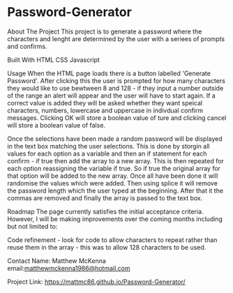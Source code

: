 # Password-Generator

About The Project
This project is to generate a password where the characters and lenght are determined by the user with a seriees of prompts and confirms.

Built With
HTML
CSS
Javascript

Usage
When the HTML page loads there is a button labelled 'Generate Password'. After clicking this the user is prompted for how many characters they would like to use bewtween 8 and 128 - if they input a number outside of the range an alert will appear and the user will have to start again. If a correct value is added they will be asked whether they want speical characters, numbers, lowercase and uppercase in indivdual confirm messages. Clicking OK will store a boolean value of ture and clicking cancel will store a boolean value of false. 

Once the selections have been made a random password will be displayed in the text box matching the user selections. This is done by storgin all values for each option as a variable and then an if statement for each confirm - if true then add the array to a new array. This is then repeated for each option reassigning the variable if true. So if true the original array for that option will be added to the new array. Once all have been done it will randomise the values which were added. Then using splice it will remove the password length which the user typed at the beginning. After that it the commas are removed and finally the array is passed to the text box.


Roadmap
The page currently satisfies the initial acceptance criteria. However, I will be making improvements over the coming months including but not limited to:

Code refinement - look for code to allow characters to repeat rather than reuse them in the array - this was to allow 128 characters to be used.


Contact
Name: Matthew McKenna email:matthewmckenna1986@hotmail.com

Project Link: https://mattmc86.github.io/Password-Generator/
